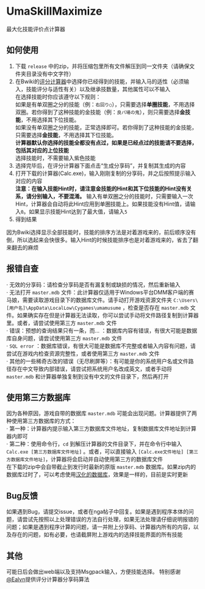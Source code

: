 # UmaSkillMaximize
最大化技能评价点计算器
## 如何使用
1. 下载 `release` 中的zip，并将压缩包里所有文件解压到同一文件夹（请确保文件夹目录没有中文字符）  
2. 在Bwiki的[评分计算器](https://wiki.biligame.com/umamusume/%E8%AF%84%E5%88%86%E8%AE%A1%E7%AE%97%E5%99%A8)中选择你已经得到的技能，并输入马的适性（必须输入，技能评分与适性有关）以及继承技数量，其他属性可以不输入  
在选择技能时你应该遵守以下规则：  
如果是有单双圈之分的技能（例：`右回り○`），只需要选择**单圈技能**，不用选择双圈。若你得到了这种技能的金技能（例：`良バ場の鬼`），则只需要选择**金技能**，不用选择其下位技能。  
如果没有单双圈之分的技能，正常选择即可。若你得到了这种技能的金技能，只需要选择**金技能**，不用选择其下位技能。  
**计算器默认你选择的技能全都没有点过，如果是已经点过的技能请不要选择，包括其对应的上位技能**  
选择技能时，不需要输入紫色技能
3. 选择完毕后，在评分计算器下面点击“生成分享码”，并复制其生成的内容  
4. 打开下载的计算器(Calc.exe)，输入刚刚复制的分享码，并之后按照提示输入对应的内容  
**注意：在输入技能Hint时，请注意金技能的Hint和其下位技能的Hint没有关系，请分别输入，不要混淆。** 输入有单双圈之分的技能时，只需要输入一次Hint，计算器会自动将此Hint应用到单圈技能上。如果技能没有Hint值，请输入`0`。如果显示技能Hint达到了最大值，请输入`5`  
5. 得到结果  

因为Bwiki选择显示全部技能时，技能的排序方法是对着游戏来的，前后顺序没有倒，所以选起来会快很多。输入Hint的时候技能排序也是对着游戏来的，省去了翻来翻去的麻烦
## 报错自查  
· 无效的分享码：请检查分享码是否有漏复制或缺损的情况，然后重新输入  
· 无法打开 `master.mdb` 文件：此计算器仅适用于Windows平台DMM客户端的赛马娘，需要读取游戏目录下的数据库文件。请手动打开游戏资源文件夹 `C:\Users\[用户名]\AppData\LocalLow\Cygames\umamusume` ，检查是否存在 `master.mdb` 文件。如果确实存在但是计算器无法读取，你可以尝试手动将文件路径复制到计算器里。或者，请尝试使用第三方 `master.mdb` 文件  
· 错误：预想的查询结果只有一条，而... ：数据库内容有错误，有很大可能是数据库自身问题，请尝试使用第三方 `master.mdb` 文件  
· `SQL error` ：数据库错误，有很大可能是数据库不完整或者输入内容有问题，请尝试在游戏内检查资源完整性，或者使用第三方 `master.mdb` 文件  
· 其他的一些稀奇古改的错误（无尽刷屏等）：有可能是你的系统用户名或文件路径存在中文导致内部错误，请尝试把系统用户名改成英文，或者手动将 `master.mdb` 和计算器单独复制到没有中文的文件目录下，然后再打开
## 使用第三方数据库
因为各种原因，游戏自带的数据库 `master.mdb` 可能会出现问题。计算器提供了两种使用第三方数据库的方式：  
· 第一种：计算器内提示输入第三方数据库文件地址，复制数据库文件地址到计算器内即可  
· 第二种：使用命令行，`cd` 到解压计算器的文件目录下，并在命令行中输入 `Calc.exe [第三方数据库文件地址]` 。或者，可以直接输入 `[Calc.exe文件地址] [第三方数据库文件地址]`，计算器将会启动并自动使用第三方的数据库文件  
在下载的zip中会自带截止到发行时最新的原版 `master.mdb` 数据库。如果zip内的数据库过时了，可以考虑使用[汉化的数据库](https://ngabbs.com/read.php?tid=30170552)，效果是一样的，目前是实时更新
## Bug反馈  
如果遇到Bug，请提交issue，或者在nga帖子中回复。如果是遇到程序本体的问题，请尝试先按照以上处理错误的方法自行处理，如果无法处理请仔细说明报错的问题；如果是遇到程序计算的问题，请一并附上分享码、计算器内所有的内容，以及存在的问题，如有必要，也请截屏附上游戏内的选择技能界面的所有技能   
## 其他
可能日后会做出web端以及支持Msgpack输入，方便技能选择。
特别感谢[@Ealvn](https://space.bilibili.com/5418144/)提供评分计算器分享码算法

